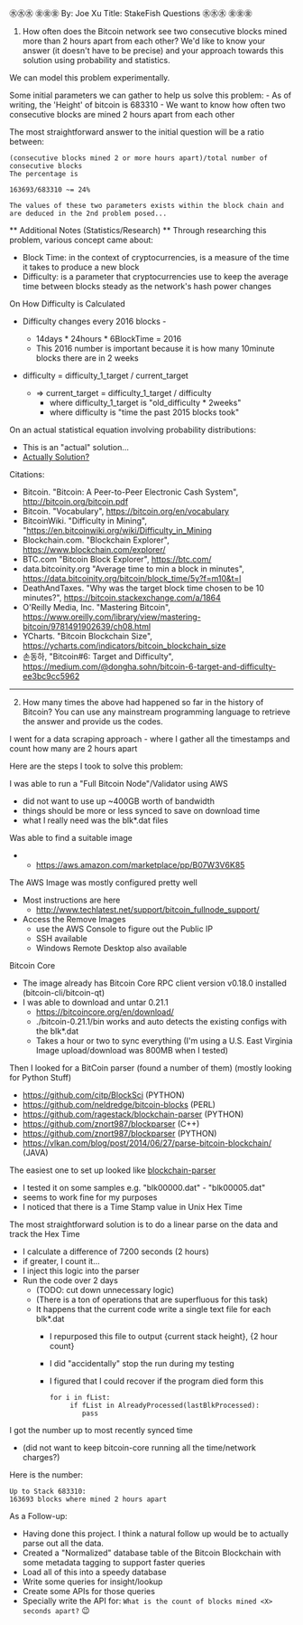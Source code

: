 ㊌㊌㊌ ㊎㊎㊎
By: Joe Xu
Title: StakeFish Questions
㊌㊌㊌ ㊎㊎㊎


1. How often does the Bitcoin network see two consecutive blocks mined more than 2 hours apart from each other?
We'd like to know your answer (it doesn't have to be precise) and your approach towards this solution using probability and statistics.

We can model this problem experimentally.

Some initial parameters we can gather to help us solve this problem:
	- As of writing, the 'Height' of bitcoin is 683310
	- We want to know how often two consecutive blocks are mined 2 hours apart from each other

The most straightforward answer to the initial question will be a ratio between:
	
	(consecutive blocks mined 2 or more hours apart)/total number of consecutive blocks
	The percentage is

	163693/683310 ~= 24%

	The values of these two parameters exists within the block chain and are deduced in the 2nd problem posed...

** Additional Notes (Statistics/Research) **
Through researching this problem, various concept came about:
  - Block Time: in the context of cryptocurrencies, is a measure of the time it takes to produce a new block
  - Difficulty: is a parameter that cryptocurrencies use to keep the average time between blocks steady as the network's hash power changes

On How Difficulty is Calculated
  - Difficulty changes every 2016 blocks -
    - 14days * 24hours * 6BlockTime = 2016
	- This 2016 number is important because it is how many 10minute blocks there are in 2 weeks

  - difficulty = difficulty_1_target / current_target
	-  => current_target = difficulty_1_target / difficulty
       -  where difficulty_1_target is "old_difficulty * 2weeks"
       -  where difficulty is "time the past 2015 blocks took"

On an actual statistical equation involving probability distributions:
  - This is an "actual" solution...
  - [Actually Solution?](./statistic.ipynb)

Citations:

* Bitcoin. "Bitcoin: A Peer-to-Peer Electronic Cash System", http://bitcoin.org/bitcoin.pdf
* Bitcoin. "Vocabulary", https://bitcoin.org/en/vocabulary
* BitcoinWiki. "Difficulty in Mining", "https://en.bitcoinwiki.org/wiki/Difficulty_in_Mining
* Blockchain.com. "Blockchain Explorer", https://www.blockchain.com/explorer/
* BTC.com "Bitcoin Block Explorer", https://btc.com/
* data.bitcoinity.org "Average time to min a block in minutes", https://data.bitcoinity.org/bitcoin/block_time/5y?f=m10&t=l
* DeathAndTaxes. "Why was the target block time chosen to be 10 minutes?", https://bitcoin.stackexchange.com/a/1864
* O'Reilly Media, Inc. "Mastering Bitcoin", https://www.oreilly.com/library/view/mastering-bitcoin/9781491902639/ch08.html
* YCharts. "Bitcoin Blockchain Size", https://ycharts.com/indicators/bitcoin_blockchain_size
* 손동하, "Bitcoin#6: Target and Difficulty", https://medium.com/@dongha.sohn/bitcoin-6-target-and-difficulty-ee3bc9cc5962

-----

2. How many times the above had happened so far in the history of Bitcoin?
You can use any mainstream programming language to retrieve the answer and provide us the codes.

I went for a data scraping approach - where I gather all the timestamps and count how many are 2 hours apart

Here are the steps I took to solve this problem:

I was able to run a "Full Bitcoin Node"/Validator using AWS
  - did not want to use up ~400GB worth of bandwidth
  - things should be more or less synced to save on download time
  - what I really need was the blk*.dat files

Was able to find a suitable image
  - * https://aws.amazon.com/marketplace/pp/B07W3V6K85

The AWS Image was mostly configured pretty well
  - Most instructions are here
  	- http://www.techlatest.net/support/bitcoin_fullnode_support/
  - Access the Remove Images
    - use the AWS Console to figure out the Public IP
	- SSH available
	- Windows Remote Desktop also available

Bitcoin Core
  - The image already has Bitcoin Core RPC client version v0.18.0 installed (bitcoin-cli/bitcoin-qt)
  - I was able to download and untar 0.21.1
	- https://bitcoincore.org/en/download/
	- ./bitcoin-0.21.1/bin works and auto detects the existing configs with the blk*.dat
	- Takes a hour or two to sync everything (I'm using a U.S. East Virginia Image upload/download was 800MB when I tested)

Then I looked for a BitCoin parser (found a number of them) (mostly looking for Python Stuff)
  - https://github.com/citp/BlockSci (PYTHON)
  - https://github.com/neldredge/bitcoin-blocks (PERL)
  - https://github.com/ragestack/blockchain-parser (PYTHON)
  - https://github.com/znort987/blockparser (C++)
  - https://github.com/znort987/blockparser (PYTHON)
  - https://vlkan.com/blog/post/2014/06/27/parse-bitcoin-blockchain/ (JAVA)

The easiest one to set up looked like [blockchain-parser](https://github.com/ragestack/blockchain-parser)
  - I tested it on some samples e.g. "blk00000.dat" - "blk00005.dat"
  - seems to work fine for my purposes
  - I noticed that there is a Time Stamp value in Unix Hex Time

The most straightforward solution is to do a linear parse on the data and track the Hex Time
  - I calculate a difference of 7200 seconds (2 hours)
  - if greater, I count it...
  - I inject this logic into the parser
  - Run the code over 2 days
    - (TODO: cut down unnecessary logic)
    - (There is a ton of operations that are superfluous for this task)
	- It happens that the current code write a single text file for each blk*.dat
	  - I repurposed this file to output {current stack height}, {2 hour count}
      - I did "accidentally" stop the run during my testing
	  - I figured that I could recover if the program died form this

			for i in fList:
				 if fList in AlreadyProcessed(lastBlkProcessed):
				 	pass

I got the number up to most recently synced time
  - (did not want to keep bitcoin-core running all the time/network charges?)

Here is the number:
```
Up to Stack 683310:
163693 blocks where mined 2 hours apart
```

As a Follow-up:
  - Having done this project. I think a natural follow up would be to actually parse out all the data.
  - Created a "Normalized" database table of the Bitcoin Blockchain with some metadata tagging to support faster queries
  - Load all of this into a speedy database
  - Write some queries for insight/lookup
  - Create some APIs for those queries
  - Specially write the API for: ``` What is the count of blocks mined <X> seconds apart? ``` 😉
  